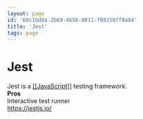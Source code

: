 ```yaml
---
layout: page
id: '60c1bd0a-2b69-4656-8811-f891507f8a94'
title: 'Jest'
tags: page
---
```

  
# Jest

<div class="space-y-2">
<div class="element-block ml-0"><div class="flex-1">Jest is a <a class="text-teal-400 group" href="/pages/javascript"><span class="text-gray-500 group-hover:text-yellow-500">[[</span>JavaScript<span class="text-gray-500 group-hover:text-yellow-500">]]</span></a> testing framework.</div></div>

<div class="element-block ml-0"><div class="flex-1"><strong class="text-rose-400">Pros</strong></div></div>

<div class="element-block ml-4"><div class="flex-1">Interactive test runner</div></div>



<div class="element-block ml-0"><div class="flex-1"><a class="text-indigo-400" href="https://jestjs.io/" target="_blank" rel="">https://jestjs.io/</a></div></div>
</div>

